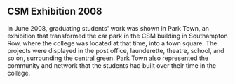 ## CSM Exhibition 2008

In June 2008, graduating students' work was shown in Park Town, an exhibition that transformed the car park in the CSM building in Southampton Row, where the college was located at that time, into a town square. The projects were displayed in the post office, launderette, theatre, school, and so on, surrounding the central green. Park Town also represented the community and network that the students had built over their time in the college.
